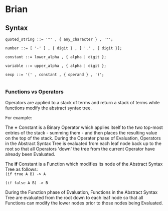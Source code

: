 # Brian

## Syntax

<code>quoted_string ::= '"' , { any_character } , '"';  
number ::= [ '-' ] , { digit } , [ '.' , { digit }];  
constant ::= lower_alpha , { alpha | digit };  
variable ::= upper_alpha , { alpha | digit };  
sexp ::= '(' , constant , { operand } , ')';  
</code>  

### Functions vs Operators

Operators are applied to a stack of terms and return a stack of terms while functions modify the abstract syntax tree.

For example:  

 The <b>+</b> Constant is a Binary Operator which applies itself to the two top-most entries of the stack - summing them - and then places the resulting value on the top of the stack. During the Operater phase of Evaluation, Operators in the Abstract Syntax Tree is evaluated from each leaf node back up to the root so that all Operators 'down' the tree from the current Operator have already been Evaluated.

 The <b>if</b> Constant is a Function which modifies its node of the Abstract Syntax Tree as follows:  
<code>(if true A B) -> A  
(if false A B) -> B  
</code>
 During the Function phase of Evaluation, Functions in the Abstract Syntax Tree are evaluated from the root down to each leaf node so that all Functions can modify the lower nodes prior to those nodes being Evaluated. 